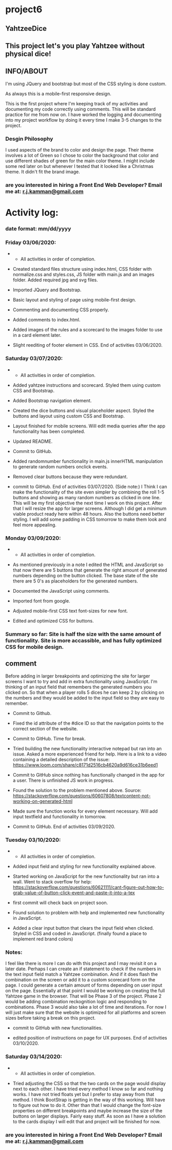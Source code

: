 # project6
## YahtzeeDice

## This project let's you play Yahtzee without physical dice!


## INFO/ABOUT

I'm using JQuery and bootstrap but most of the CSS styling is done custom.

As always this is a mobile-first responsive design. 

This is the first project where I'm keeping track of my activities and documenting my code correctly using comments. This will be standard practice for me from now on. I have worked the logging and documenting into my project workflow by doing it every time I make 3-5 changes to the project. 

### Desgin Philosophy

I used aspects of the brand to color and design the page. Their theme involves a lot of Green so I chose to color the background that color and use different shades of green for the main color theme. I might include some red later on but whenever I tested that it looked like a Christmas theme. It didn't fit the brand image. 



### are you interested in hiring a Front End Web Developer? Email me at: r.j.kamman@gmail.com




# Activity log: 

### date format: mm/dd/yyyy

### Friday 03/06/2020:

* * All activities in order of completion. 


- Created standard files structure using index.html, CSS folder with normalize.css and styles.css, JS folder with main.js and an images folder. 
Added required jpg and svg files. 

- Imported JQuery and Bootstrap. 

- Basic layout and styling of page using mobile-first design. 

- Commenting and documenting CSS properly. 

- Added comments to index.html. 

- Added images of the rules and a scorecard to the images folder to use in a card element later. 

- Slight reediting of footer element in CSS. 
End of activities 03/06/2020. 


### Saturday 03/07/2020:

* * All activities in order of completion.


- Added yahtzee instructions and scorecard. Styled them using custom CSS and Bootstrap. 

- Added Bootstrap navigation element.

- Created the dice buttons and visual placeholder aspect. Styled the buttons and layout using custom CSS and Bootstrap. 

- Layout finished for mobile screens. Will edit media queries after the app functionality has been completed. 

- Updated README. 

- Commit to GitHub. 

- Added randomnumber functionality in main.js innerHTML manipulation to generate random numbers onclick events. 

- Removed clear buttons because they were redundant.

- commit to GitHub.
End of activities 03/07/2020. (Side note:) I Think I can make the functionality of the site even simpler by combining the roll 1-5 buttons and showing as many random numbers as clicked in one line. This will be my first objective the next time I work on this project. After that I will resize the app for larger screens. Although I did get a minimum viable product ready here within 48 hours. Also the buttons need better styling. I will add some padding in CSS tomorrow to make them look and feel more appealing. 


### Monday 03/09/2020: 

* * All activities in order of completion.


- As mentioned previously in a note I edited the HTML and JavaScript so that now there are 5 buttons that generate the right amount of generated numbers depending on the button clicked. The base state of the site there are 5 0's as placeholders for the generated numbers. 

- Documented the JavaScript using comments.

- Imported font from google.

- Adjusted mobile-first CSS text font-sizes for new font. 

- Edited and optimized CSS for buttons. 

### Summary so far: Site is half the size with the same amount of functionality. Site is more accassible, and has fully optimized CSS for mobile design. 

## comment

Before adding in larger breakpoints and optimizing the site for larger screens I want to try and add in extra functionality using JavaScript. I'm thinking of an input field that remembers the generated numbers you clicked on. So that when a player rolls 5 dices he can keep 2 by clicking on the numbers and they would be added to the input field so they are easy to remember. 

- Commit to Github. 

- Fixed the id attribute of the #dice ID so that the navigation points to the correct section of the website. 

- Commit to GitHub. Time for break. 

- Tried building the new functionality interactive notepad but ran into an issue. Asked a more experienced friend for help. Here is a link to a video containing a detailed description of the issue: https://www.loom.com/share/c8171d2516cb4620a9d616ce31b6eed1

- Commit to GitHub since nothing has functionally changed in the app for a user. There is unfinished JS work in progress. 

- Found the solution to the problem mentioned above. Source: https://stackoverflow.com/questions/60607808/textcontent-not-working-on-generated-html

- Made sure the function works for every element necessary. Will add input textfield and functionality in tomorrow. 

- Commit to GitHub.
End of activities 03/09/2020.


### Tuesday 03/10/2020: 

* * All activities in order of completion.


- Added input field and styling for new functionality explained above. 

- Started working on JavaScript for the new functionality but ran into a wall. Went to stack overflow for help: https://stackoverflow.com/questions/60621111/cant-figure-out-how-to-grab-value-of-button-click-event-and-paste-it-into-a-tex

- first commit will check back on project soon.

- Found solution to problem with help and implemented new functionality in JavaScript. 

- Added a clear input button that clears the input field when clicked. Styled in CSS and coded in JavaScript. (finally found a place to implement red brand colors)

### Notes:
 I feel like there is more I can do with this project and I may revisit it on a later date. Perhaps I can create an if statement to check if the numbers in the text input field match a Yahtzee combination. And if it does flash the combination on the screen or add it to a custom scorecard form on the page. I could generate a certain amount of forms depending on user input on the page. Essentially at that point I would be working on creating the full Yahtzee game in the browser. That will be Phase 3 of the project. Phase 2 would be adding combination reckognition logic and responding to combinations. Phase 3 would also take a lot of time and iterations. For now I will just make sure that the website is optimized for all platforms and screen sizes before taking a break on this project. 

- commit to GitHub with new functionalities. 

- edited position of instructions on page for UX purposes. 
End of activities 03/10/2020.


### Saturday 03/14/2020: 

* * All activities in order of completion.


- Tried adjusting the CSS so that the two cards on the page would display next to each other. I have tried every method I know so far and nothing works. I have not tried floats yet but I prefer to stay away from that method. I think BootStrap is getting in the way of this working. Will have to figure out how to do it. Other than that I would change the font-size properties on different breakpoints and maybe increase the size of the buttons on larger displays. Fairly easy stuff. As soon as I have a solution to the cards display I will edit that and project will be finished for now. 

### are you interested in hiring a Front End Web Developer? Email me at: r.j.kamman@gmail.com